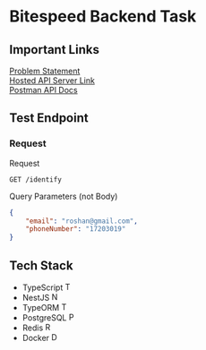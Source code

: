 # Bitespeed Backend Task

## Important Links
<a href="https://bitespeed.notion.site/Bitespeed-Backend-Task-Identity-Reconciliation-53392ab01fe149fab989422300423199" target="_blank">
    Problem Statement
</a>

<br />

<a href="https://bitespeed-task-10ec.onrender.com" target="_blank">
    Hosted API Server Link
</a>

<br />

<a href="https://documenter.getpostman.com/view/11097834/2s9Xy2QCVi" target="_blank">
    Postman API Docs
</a>

## Test Endpoint

### Request
Request
```http
GET /identify
```

Query Parameters (not Body)
```json
{
    "email": "roshan@gmail.com",
    "phoneNumber": "17203019"
}
```

## Tech Stack
- TypeScript <img width="15px" src="https://cdn.icon-icons.com/icons2/2107/PNG/512/file_type_typescript_official_icon_130107.png" alt="Typescript Icon" />
- NestJS <img width="15px" src="https://cdn.icon-icons.com/icons2/2107/PNG/512/file_type_nestjs_icon_130355.png" alt="NestJS Icon" />
- TypeORM <img width="15px" src="https://seeklogo.com/images/T/typeorm-logo-F243B34DEE-seeklogo.com.png" alt="TypeORM Icon" />
- PostgreSQL <img width="15px" src="https://cdn.icon-icons.com/icons2/2415/PNG/512/postgresql_original_wordmark_logo_icon_146392.png" alt="PostgreSQL Icon" />
- Redis <img width="15px" src="https://www.confluent.io/hub/static/9e73cad5296073a017ea64794dc9eee8/b6d35/redis-cube.png" alt="Redis Icon" />
- Docker <img width="15px" src="https://cdn.icon-icons.com/icons2/2107/PNG/512/file_type_docker_icon_130643.png" alt="Docker Icon" />

